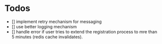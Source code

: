 # Todos

- [] implement retry mechanism for messaging
- [] use better logging mechanism
- [] handle error if user tries to extend the registration process to mre than 5 minutes (redis cache invalidates).